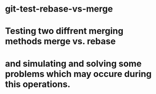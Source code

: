 # git-test-rebase-vs-merge
# Testing two diffrent merging methods merge vs. rebase
# and simulating and solving some problems which may occure during this operations.
